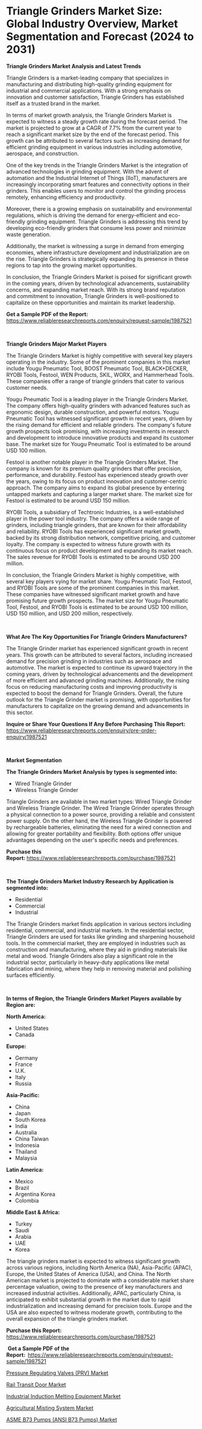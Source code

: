 <p><h1>Triangle Grinders Market Size: Global Industry Overview, Market Segmentation and Forecast (2024 to 2031)</h1></p><p><strong>Triangle Grinders Market Analysis and Latest Trends</strong></p>
<p><p>Triangle Grinders is a market-leading company that specializes in manufacturing and distributing high-quality grinding equipment for industrial and commercial applications. With a strong emphasis on innovation and customer satisfaction, Triangle Grinders has established itself as a trusted brand in the market.</p><p>In terms of market growth analysis, the Triangle Grinders Market is expected to witness a steady growth rate during the forecast period. The market is projected to grow at a CAGR of 7.7% from the current year to reach a significant market size by the end of the forecast period. This growth can be attributed to several factors such as increasing demand for efficient grinding equipment in various industries including automotive, aerospace, and construction.</p><p>One of the key trends in the Triangle Grinders Market is the integration of advanced technologies in grinding equipment. With the advent of automation and the Industrial Internet of Things (IIoT), manufacturers are increasingly incorporating smart features and connectivity options in their grinders. This enables users to monitor and control the grinding process remotely, enhancing efficiency and productivity.</p><p>Moreover, there is a growing emphasis on sustainability and environmental regulations, which is driving the demand for energy-efficient and eco-friendly grinding equipment. Triangle Grinders is addressing this trend by developing eco-friendly grinders that consume less power and minimize waste generation.</p><p>Additionally, the market is witnessing a surge in demand from emerging economies, where infrastructure development and industrialization are on the rise. Triangle Grinders is strategically expanding its presence in these regions to tap into the growing market opportunities.</p><p>In conclusion, the Triangle Grinders Market is poised for significant growth in the coming years, driven by technological advancements, sustainability concerns, and expanding market reach. With its strong brand reputation and commitment to innovation, Triangle Grinders is well-positioned to capitalize on these opportunities and maintain its market leadership.</p></p>
<p><strong>Get a Sample PDF of the Report:&nbsp;</strong> <a href="https://www.reliableresearchreports.com/enquiry/request-sample/1987521">https://www.reliableresearchreports.com/enquiry/request-sample/1987521</a></p>
<p>&nbsp;</p>
<p><strong>Triangle Grinders Major Market Players</strong></p>
<p><p>The Triangle Grinders Market is highly competitive with several key players operating in the industry. Some of the prominent companies in this market include Yougu Pneumatic Tool, BOOST Pneumatic Tool, BLACK+DECKER, RYOBI Tools, Festool, WEN Products, SKIL, WORX, and Hammerhead Tools. These companies offer a range of triangle grinders that cater to various customer needs.</p><p>Yougu Pneumatic Tool is a leading player in the Triangle Grinders Market. The company offers high-quality grinders with advanced features such as ergonomic design, durable construction, and powerful motors. Yougu Pneumatic Tool has witnessed significant growth in recent years, driven by the rising demand for efficient and reliable grinders. The company's future growth prospects look promising, with increasing investments in research and development to introduce innovative products and expand its customer base. The market size for Yougu Pneumatic Tool is estimated to be around USD 100 million.</p><p>Festool is another notable player in the Triangle Grinders Market. The company is known for its premium quality grinders that offer precision, performance, and durability. Festool has experienced steady growth over the years, owing to its focus on product innovation and customer-centric approach. The company aims to expand its global presence by entering untapped markets and capturing a larger market share. The market size for Festool is estimated to be around USD 150 million.</p><p>RYOBI Tools, a subsidiary of Techtronic Industries, is a well-established player in the power tool industry. The company offers a wide range of grinders, including triangle grinders, that are known for their affordability and reliability. RYOBI Tools has experienced significant market growth, backed by its strong distribution network, competitive pricing, and customer loyalty. The company is expected to witness future growth with its continuous focus on product development and expanding its market reach. The sales revenue for RYOBI Tools is estimated to be around USD 200 million.</p><p>In conclusion, the Triangle Grinders Market is highly competitive, with several key players vying for market share. Yougu Pneumatic Tool, Festool, and RYOBI Tools are some of the prominent companies in this market. These companies have witnessed significant market growth and have promising future growth prospects. The market size for Yougu Pneumatic Tool, Festool, and RYOBI Tools is estimated to be around USD 100 million, USD 150 million, and USD 200 million, respectively.</p></p>
<p>&nbsp;</p>
<p><strong>What Are The Key Opportunities For Triangle Grinders Manufacturers?</strong></p>
<p><p>The Triangle Grinder market has experienced significant growth in recent years. This growth can be attributed to several factors, including increased demand for precision grinding in industries such as aerospace and automotive. The market is expected to continue its upward trajectory in the coming years, driven by technological advancements and the development of more efficient and advanced grinding machines. Additionally, the rising focus on reducing manufacturing costs and improving productivity is expected to boost the demand for Triangle Grinders. Overall, the future outlook for the Triangle Grinder market is promising, with opportunities for manufacturers to capitalize on the growing demand and advancements in this sector.</p></p>
<p><strong>Inquire or Share Your Questions If Any Before Purchasing This Report:</strong> <a href="https://www.reliableresearchreports.com/enquiry/pre-order-enquiry/1987521">https://www.reliableresearchreports.com/enquiry/pre-order-enquiry/1987521</a></p>
<p>&nbsp;</p>
<p><strong>Market Segmentation</strong></p>
<p><strong>The Triangle Grinders Market Analysis by types is segmented into:</strong></p>
<p><ul><li>Wired Triangle Grinder</li><li>Wireless Triangle Grinder</li></ul></p>
<p><p>Triangle Grinders are available in two market types: Wired Triangle Grinder and Wireless Triangle Grinder. The Wired Triangle Grinder operates through a physical connection to a power source, providing a reliable and consistent power supply. On the other hand, the Wireless Triangle Grinder is powered by rechargeable batteries, eliminating the need for a wired connection and allowing for greater portability and flexibility. Both options offer unique advantages depending on the user's specific needs and preferences.</p></p>
<p><strong>Purchase this Report:&nbsp;</strong><a href="https://www.reliableresearchreports.com/purchase/1987521">https://www.reliableresearchreports.com/purchase/1987521</a></p>
<p>&nbsp;</p>
<p><strong>The Triangle Grinders Market Industry Research by Application is segmented into:</strong></p>
<p><ul><li>Residential</li><li>Commercial</li><li>Industrial</li></ul></p>
<p><p>The Triangle Grinders market finds application in various sectors including residential, commercial, and industrial markets. In the residential sector, Triangle Grinders are used for tasks like grinding and sharpening household tools. In the commercial market, they are employed in industries such as construction and manufacturing, where they aid in grinding materials like metal and wood. Triangle Grinders also play a significant role in the industrial sector, particularly in heavy-duty applications like metal fabrication and mining, where they help in removing material and polishing surfaces efficiently.</p></p>
<p>&nbsp;</p>
<p><strong>In terms of Region, the Triangle Grinders Market Players available by Region are:</strong></p>
<p>
    <p> <strong> North America: </strong>
        <ul>
            <li>United States</li>
            <li>Canada</li>
        </ul>
        </p> 
    <p> <strong> Europe: </strong>
        <ul>
            <li>Germany</li>
            <li>France</li>
            <li>U.K.</li>
            <li>Italy</li>
            <li>Russia</li>
        </ul>
        </p> 
    <p> <strong> Asia-Pacific: </strong>
        <ul>
            <li>China</li>
            <li>Japan</li>
            <li>South Korea</li>
            <li>India</li>
            <li>Australia</li>
            <li>China Taiwan</li>
            <li>Indonesia</li>
            <li>Thailand</li>
            <li>Malaysia</li>
        </ul>
        </p> 
    <p> <strong> Latin America: </strong>
        <ul>
            <li>Mexico</li>
            <li>Brazil</li>
            <li>Argentina Korea</li>
            <li>Colombia</li>
        </ul>
        </p> 
    <p> <strong> Middle East & Africa: </strong>
        <ul>
            <li>Turkey</li>
            <li>Saudi</li>
            <li>Arabia</li>
            <li>UAE</li>
            <li>Korea</li>
        </ul>
    </p>
    </p>
<p><p>The triangle grinders market is expected to witness significant growth across various regions, including North America (NA), Asia-Pacific (APAC), Europe, the United States of America (USA), and China. The North American market is projected to dominate with a considerable market share percentage valuation, owing to the presence of key manufacturers and increased industrial activities. Additionally, APAC, particularly China, is anticipated to exhibit substantial growth in the market due to rapid industrialization and increasing demand for precision tools. Europe and the USA are also expected to witness moderate growth, contributing to the overall expansion of the triangle grinders market.</p></p>
<p><strong>Purchase this Report: </strong><a href="https://www.reliableresearchreports.com/purchase/1987521">https://www.reliableresearchreports.com/purchase/1987521</a></p>
<p>&nbsp;<strong>Get a Sample PDF of the Report:&nbsp;&nbsp;</strong><a href="https://www.reliableresearchreports.com/enquiry/request-sample/1987521">https://www.reliableresearchreports.com/enquiry/request-sample/1987521</a></p>
<p><strong></strong></p>
<p><p><a href="https://github.com/arionmp/Market-Research-Report-List-1/blob/main/pressure-regulating-valves-prv-market.md">Pressure Regulating Valves (PRV) Market</a></p><p><a href="https://github.com/nicoletavirag/Market-Research-Report-List-1/blob/main/rail-transit-door-market.md">Rail Transit Door Market</a></p><p><a href="https://github.com/kosella/Market-Research-Report-List-1/blob/main/industrial-induction-melting-equipment-market.md">Industrial Induction Melting Equipment Market</a></p><p><a href="https://github.com/wwwkeltoum/Market-Research-Report-List-1/blob/main/agricultural-misting-system-market.md">Agricultural Misting System Market</a></p><p><a href="https://github.com/zeberleansnyderallisonwjfli/Market-Research-Report-List-1/blob/main/asme-b73-pumps-ansi-b73-pumps-market.md">ASME B73 Pumps (ANSI B73 Pumps) Market</a></p></p>